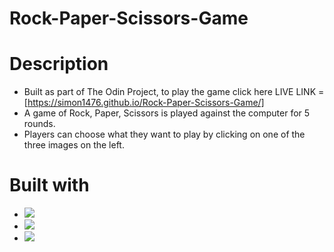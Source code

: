 # Rock-Paper-Scissors-Game

# Description
* Built as part of The Odin Project, to play the game click here LIVE LINK = [https://simon1476.github.io/Rock-Paper-Scissors-Game/]
* A game of Rock, Paper, Scissors is played against the computer for 5 rounds.
* Players can choose what they want to play by clicking on one of the three images on the left.

# Built with
* <img src="https://img.shields.io/badge/HTML5-E34F26?style=for-the-badge&logo=Html5LogoColor&logoColor=white">
* <img src="https://img.shields.io/badge/CSS3-1572B6?style=for-the-badge&logo=Css3LogoColor&logoColor=white">
* <img src="https://img.shields.io/badge/JavaScript-F7DF1E?style=for-the-badge&logo=JavaScriptLogoColor&logoColor=white">
